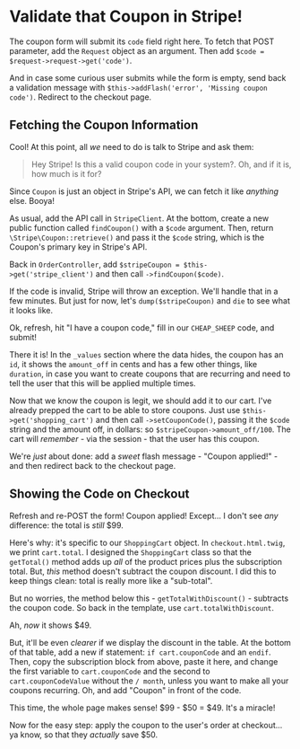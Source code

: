 # Validate that Coupon in Stripe!

The coupon form will submit its `code` field right here. To fetch that POST parameter,
add the `Request` object as an argument. Then add `$code = $request->request->get('code')`.

And in case some curious user submits while the form is empty, send back a validation
message with `$this->addFlash('error', 'Missing coupon code')`. Redirect to the checkout
page.

## Fetching the Coupon Information

Cool! At this point, all *we* need to do is talk to Stripe and ask them:

> Hey Stripe! Is this a valid coupon code in your system?. Oh, and if it is,
> how much is it for?

Since `Coupon` is just an object in Stripe's API, we can fetch it like *anything*
else. Booya!

As usual, add the API call in `StripeClient`. At the bottom, create a new public
function called `findCoupon()` with a `$code` argument. Then, return
`\Stripe\Coupon::retrieve()` and pass it the `$code` string, which is the Coupon's
primary key in Stripe's API.

Back in `OrderController`, add `$stripeCoupon = $this->get('stripe_client')` and
then call `->findCoupon($code)`.

If the code is invalid, Stripe will throw an exception. We'll handle that in a few
minutes. But just for now, let's `dump($stripeCoupon)` and `die` to see what it
looks like.

Ok, refresh, hit "I have a coupon code," fill in our `CHEAP_SHEEP` code, and submit!

There it is! In the `_values` section where the data hides, the coupon has an `id`,
it shows the `amount_off` in cents and has a few other things, like `duration`, in
case you want to create coupons that are recurring and need to tell the user that
this will be applied multiple times.

Now that we know the coupon is legit, we should add it to our cart. I've already
prepped the cart to be able to store coupons. Just use
`$this->get('shopping_cart')` and then call `->setCouponCode()`, passing it the
`$code` string and the amount off, in dollars: so `$stripeCoupon->amount_off/100`.
The cart will *remember* - via the session - that the user has this coupon.

We're *just* about done: add a *sweet* flash message - "Coupon applied!" - and then
redirect back to the checkout page.

## Showing the Code on Checkout

Refresh and re-POST the form! Coupon applied! Except... I don't see *any* difference:
the total is *still* $99.

Here's why: it's specific to our `ShoppingCart` object. In `checkout.html.twig`,
we print `cart.total`. I designed the `ShoppingCart` class so that the `getTotal()`
method adds up *all* of the product prices plus the subscription total. But, *this*
method doesn't subtract the coupon discount. I did this to keep things clean: total
is really more like a "sub-total".

But no worries, the method below this - `getTotalWithDiscount()` - subtracts the
coupon code. So back in the template, use `cart.totalWithDiscount`.

Ah, *now* it shows $49.

But, it'll be even *clearer* if we display the discount in the table. At the bottom
of that table, add a new if statement: `if cart.couponCode` and an `endif`. Then, copy
the subscription block from above, paste it here, and change the first variable to
`cart.couponCode` and the second to `cart.couponCodeValue` without the `/ month`,
unless you want to make all your coupons recurring. Oh, and add "Coupon" in front
of the code.

This time, the whole page makes sense! $99 - $50 = $49. It's a miracle!

Now for the easy step: apply the coupon to the user's order at checkout... ya know,
so that they *actually* save $50.

